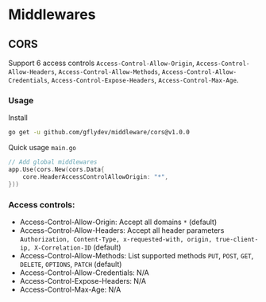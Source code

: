 # Middlewares

## CORS
Support 6 access controls `Access-Control-Allow-Origin`, `Access-Control-Allow-Headers`, `Access-Control-Allow-Methods`, `Access-Control-Allow-Credentials`, `Access-Control-Expose-Headers`, `Access-Control-Max-Age`. 

### Usage
Install
```bash
go get -u github.com/gflydev/middleware/cors@v1.0.0
```

Quick usage `main.go`
```go
// Add global middlewares
app.Use(cors.New(cors.Data{
    core.HeaderAccessControlAllowOrigin: "*",
}))
```
### Access controls:
- Access-Control-Allow-Origin: Accept all domains `*` (default)
- Access-Control-Allow-Headers: Accept all header parameters `Authorization, Content-Type, x-requested-with, origin, true-client-ip, X-Correlation-ID` (default)
- Access-Control-Allow-Methods: List supported methods `PUT`, `POST`, `GET`, `DELETE`, `OPTIONS`, `PATCH` (default)
- Access-Control-Allow-Credentials: N/A
- Access-Control-Expose-Headers: N/A
- Access-Control-Max-Age: N/A
